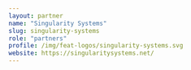 ```yaml
---
layout: partner
name: "Singularity Systems"
slug: singularity-systems
role: "partners"
profile: /img/feat-logos/singularity-systems.svg
website: https://singularitysystems.net/
---
```

